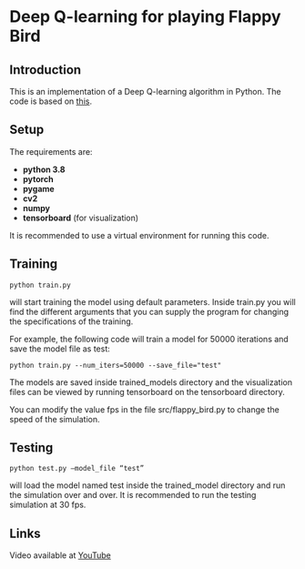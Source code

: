 # Deep Q-learning for playing Flappy Bird



## Introduction

This is an implementation of a Deep Q-learning algorithm in Python. The code is based on [this](https://github.com/uvipen/Flappy-bird-deep-Q-learning-pytorch).  

## Setup

The requirements are:

* **python 3.8**
* **pytorch**
* **pygame**
* **cv2**
* **numpy**
* **tensorboard** (for visualization)

It is recommended to use a virtual environment for running this code.

## Training

```
python train.py
```

will start training the model using default parameters. Inside train.py you will find the different arguments that you can supply the program for changing the specifications of the training.

For example, the following code will train a model for 50000 iterations and save the model file as test:

```
python train.py --num_iters=50000 --save_file="test"
```

The models are saved inside trained_models directory and the visualization files can be viewed by running tensorboard on the tensorboard directory.

You can modify the value fps in the file src/flappy_bird.py to change the speed of the simulation.

## Testing

```
python test.py –model_file “test”
```

will load the model named test inside the trained_model directory and run the simulation over and over.  It is recommended to run the testing simulation at 30 fps.

## Links

Video available at [YouTube](https://www.youtube.com/watch?v=YYr8VPLTh0o) 
